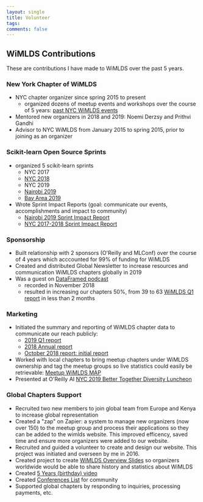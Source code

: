 ```yaml
---
layout: single
title: Volunteer
tags: 
comments: false
---
```


## WiMLDS Contributions
These are contributions I have made to WiMLDS over the past 5 years.  

### New York Chapter of WiMLDS
- NYC chapter organizer since spring 2015 to present
    - organized dozens of meetup events and workshops over the course of 5 years:  [past NYC WiMLDS events](https://www.meetup.com/NYC-WiMLDS/events/past/)
- Mentored new organizers in 2018 and 2019:  Noemi Derzsy and Prithvi Gandhi
- Advisor to NYC WiMLDS from January 2015 to spring 2015, prior to joining as an organizer

### Scikit-learn Open Source Sprints
- organized 5 scikit-learn sprints
    - NYC 2017
    - [NYC 2018](https://reshamas.github.io/highlights-from-the-2018-NYC-WiMLDS-scikit-sprint/)
    - NYC 2019
    - [Nairobi 2019](https://reshamas.github.io/nairobi-wimlds-2019-scikit-learn-sprint-impact-report/)
    - [Bay Area 2019](https://sites.google.com/view/bay-area-wimlds-2019-sprint/home)
- Wrote Sprint Impact Reports (goal:  communicate our events, accomplishments and impact to community)
    - [Nairobi 2019 Sprint Impact Report](https://reshamas.github.io/nairobi-wimlds-2019-scikit-learn-sprint-impact-report/)
    - [NYC 2017-2018 Sprint Impact Report](https://reshamas.github.io/impact-report-for-wimlds-scikit-learn-sprints/)
    
### Sponsorship
- Built relationship with 2 sponsors (O'Reilly and MLConf) over the course of 4 years which acccounted for 99% of funding for WiMLDS
- Created and distributed Global Newsletter to increase resources and communication WiMLDS chapters globally in 2019
- Was a guest on [DataFramed podcast](https://reshamas.github.io/dataframed-podcast/)
    - recorded in November 2018
    - resulted in increasing our chapters 50%, from 39 to 63 [WiMLDS Q1 report](https://reshamas.github.io/wimlds-2019-q1-report/) in less than 2 months
    
### Marketing
- Initiated the summary and reporting of WiMLDS chapter data to communicate our reach publicly:
    - [2019 Q1 report](https://reshamas.github.io/wimlds-2019-q1-report/)
    - [2018 Annual report](https://reshamas.github.io/wimlds-2018-annual-report/)
    - [October 2018 report:  initial report](https://reshamas.github.io/overview-of-wimlds-chapters/)
- Worked with local chapters to bring meetup chapters under WiMLDS ownership and tag the meetup groups so live statistics could easily be retrievable:  [Meetup WiMLDS MAP](https://www.meetup.com/topics/wimlds/)
- Presented at O'Reilly AI [NYC 2019 Better Together Diversity Luncheon](https://www.youtube.com/watch?v=1mxJ-j38gcU)

### Global Chapters Support
- Recruited two new members to join global team from Europe and Kenya to increase global representation
- Created a "zap" on Zapier:  a system to manage new organizers (now over 150) to the meetup group and process their applications so they can be added to the wimlds website.  This improved efficency, saved time and ensure more organizers were added to our website.
- Recruited and guided a volunteer to create and design our website.  This project was initiated and overseen by me in 2016.
- Created project to create [WiMLDS Overview Slides](https://drive.google.com/open?id=1N8O4iFNDHXHQFkizqcoVINvYeNt9_NlxhYqKVXHy1RU) so organizers worldwide would be able to share history and statistics about WiMLDS
- Created [5 Years (birthday) video](https://www.youtube.com/watch?v=KnCc_XiOL_Q)
- Created [Conferences List](https://github.com/WiMLDS/conferences) for community
- Supported global chapters by responding to inquiries, processing payments, etc. 


 
